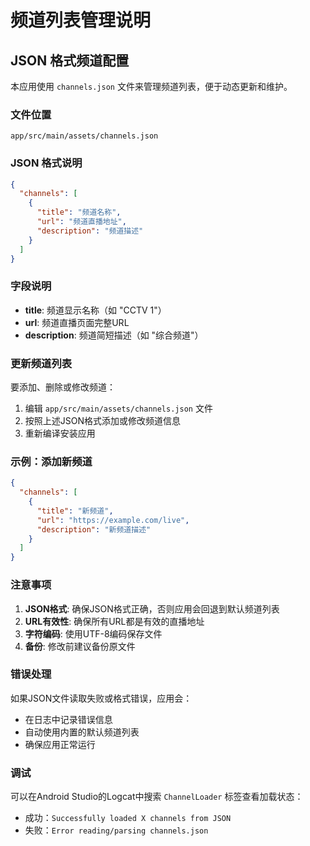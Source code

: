 # 频道列表管理说明

## JSON 格式频道配置

本应用使用 `channels.json` 文件来管理频道列表，便于动态更新和维护。

### 文件位置
```
app/src/main/assets/channels.json
```

### JSON 格式说明

```json
{
  "channels": [
    {
      "title": "频道名称",
      "url": "频道直播地址",
      "description": "频道描述"
    }
  ]
}
```

### 字段说明

- **title**: 频道显示名称（如 "CCTV 1"）
- **url**: 频道直播页面完整URL
- **description**: 频道简短描述（如 "综合频道"）

### 更新频道列表

要添加、删除或修改频道：

1. 编辑 `app/src/main/assets/channels.json` 文件
2. 按照上述JSON格式添加或修改频道信息
3. 重新编译安装应用

### 示例：添加新频道

```json
{
  "channels": [
    {
      "title": "新频道",
      "url": "https://example.com/live",
      "description": "新频道描述"
    }
  ]
}
```

### 注意事项

1. **JSON格式**: 确保JSON格式正确，否则应用会回退到默认频道列表
2. **URL有效性**: 确保所有URL都是有效的直播地址
3. **字符编码**: 使用UTF-8编码保存文件
4. **备份**: 修改前建议备份原文件

### 错误处理

如果JSON文件读取失败或格式错误，应用会：
- 在日志中记录错误信息
- 自动使用内置的默认频道列表
- 确保应用正常运行

### 调试

可以在Android Studio的Logcat中搜索 `ChannelLoader` 标签查看加载状态：
- 成功：`Successfully loaded X channels from JSON`
- 失败：`Error reading/parsing channels.json` 